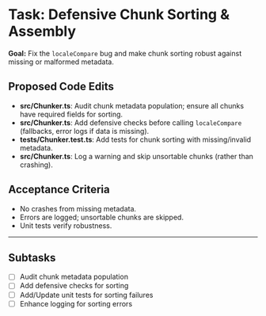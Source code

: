 # Task: Defensive Chunk Sorting & Assembly

**Goal:**
Fix the `localeCompare` bug and make chunk sorting robust against missing or malformed metadata.

## Proposed Code Edits

- **src/Chunker.ts**: Audit chunk metadata population; ensure all chunks have required fields for sorting.
- **src/Chunker.ts**: Add defensive checks before calling `localeCompare` (fallbacks, error logs if data is missing).
- **tests/Chunker.test.ts**: Add tests for chunk sorting with missing/invalid metadata.
- **src/Chunker.ts**: Log a warning and skip unsortable chunks (rather than crashing).

## Acceptance Criteria

- No crashes from missing metadata.
- Errors are logged; unsortable chunks are skipped.
- Unit tests verify robustness.

---

## Subtasks

- [ ] Audit chunk metadata population
- [ ] Add defensive checks for sorting
- [ ] Add/Update unit tests for sorting failures
- [ ] Enhance logging for sorting errors
